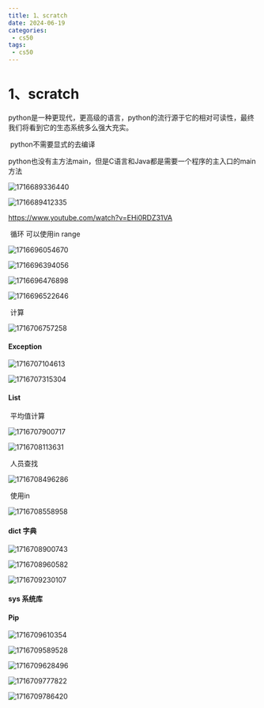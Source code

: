 ```yaml
---
title: 1、scratch
date: 2024-06-19
categories:
 - cs50
tags:
 - cs50
---
```




# 1、scratch

​		python是一种更现代，更高级的语言，python的流行源于它的相对可读性，最终我们将看到它的生态系统多么强大充实。



​	python不需要显式的去编译

​		python也没有主方法main，但是C语言和Java都是需要一个程序的主入口的main方法

![1716689336440](../.vuepress/public/images/1716689336440.png)

![1716689412335](../.vuepress/public/images/1716689412335.png)





https://www.youtube.com/watch?v=EHi0RDZ31VA







​		循环 可以使用in range

![1716696054670](../.vuepress/public/images/1716696054670.png)



![1716696394056](../.vuepress/public/images/1716696394056.png)





![1716696476898](../.vuepress/public/images/1716696476898.png)

![1716696522646](../.vuepress/public/images/1716696522646.png)





​		计算

![1716706757258](../.vuepress/public/images/1716706757258.png)





#### 	Exception

![1716707104613](../.vuepress/public/images/1716707104613.png)



![1716707315304](../.vuepress/public/images/1716707315304.png)





#### 	List

​			平均值计算

![1716707900717](../.vuepress/public/images/1716707900717.png)



![1716708113631](../.vuepress/public/images/1716708113631.png)



​		人员查找

![1716708496286](../.vuepress/public/images/1716708496286.png)



​		使用in

![1716708558958](../.vuepress/public/images/1716708558958.png)







#### 	dict 字典

![1716708900743](../.vuepress/public/images/1716708900743.png)



![1716708960582](../.vuepress/public/images/1716708960582.png)





![1716709230107](../.vuepress/public/images/1716709230107.png)







#### sys 系统库









#### Pip

![1716709610354](../.vuepress/public/images/1716709610354.png)



![1716709589528](../.vuepress/public/images/1716709589528.png)





![1716709628496](../.vuepress/public/images/1716709628496.png)





![1716709777822](../.vuepress/public/images/1716709777822.png)



![1716709786420](../.vuepress/public/images/1716709786420.png)



